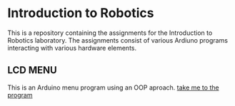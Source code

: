 # Introduction to Robotics

This is a repository containing the assignments for the Introduction to Robotics laboratory. The assignments consist of various Ardiuno programs interacting with various hardware elements.

## LCD MENU

This is an Arduino menu program using an OOP aproach. <a href="https://github.com/IoanRazvan/Introduction-to-Robotics/tree/master/Lab%20homeworks/MENU">take me to the program</a>